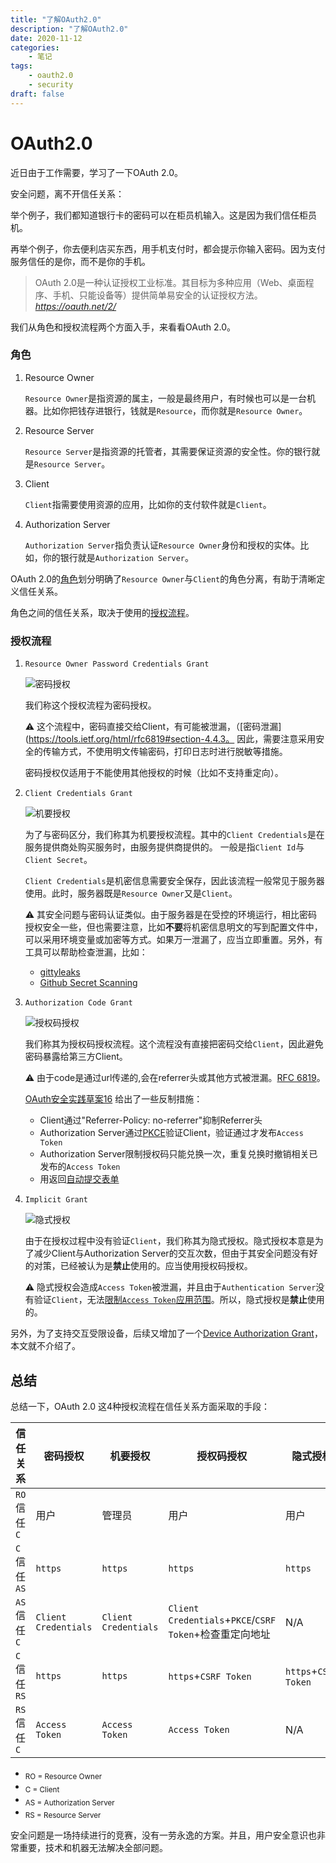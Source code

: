 ```yaml
---
title: "了解OAuth2.0"
description: "了解OAuth2.0"
date: 2020-11-12
categories:
    - 笔记
tags:
    - oauth2.0
    - security
draft: false
---
```


# OAuth2.0

近日由于工作需要，学习了一下OAuth 2.0。

安全问题，离不开信任关系：

举个例子，我们都知道银行卡的密码可以在柜员机输入。这是因为我们信任柜员机。

再举个例子，你去便利店买东西，用手机支付时，都会提示你输入密码。因为支付服务信任的是你，而不是你的手机。

> OAuth 2.0是一种认证授权工业标准。其目标为多种应用（Web、桌面程序、手机、只能设备等）提供简单易安全的认证授权方法。
> <cite>https://oauth.net/2/</cite>

我们从角色和授权流程两个方面入手，来看看OAuth 2.0。

### 角色

1. Resource Owner

    `Resource Owner`是指资源的属主，一般是最终用户，有时候也可以是一台机器。比如你把钱存进银行，钱就是`Resource`，而你就是`Resource Owner`。

2. Resource Server

    `Resource Server`是指资源的托管者，其需要保证资源的安全性。你的银行就是`Resource Server`。

3. Client

    `Client`指需要使用资源的应用，比如你的支付软件就是`Client`。
    
4. Authorization Server

    `Authorization Server`指负责认证`Resource Owner`身份和授权的实体。比如，你的银行就是`Authorization Server`。

OAuth 2.0的[角色](https://tools.ietf.org/html/rfc6749#section-1.1)划分明确了`Resource Owner`与`Client`的角色分离，有助于清晰定义信任关系。

角色之间的信任关系，取决于使用的[授权流程](https://tools.ietf.org/html/rfc6749#section-4)。

### 授权流程

1. `Resource Owner Password Credentials Grant`

    ![密码授权](./password-grant.jpg)

    我们称这个授权流程为密码授权。

    ⚠️ 这个流程中，密码直接交给Client，有可能被泄漏，（[密码泄漏](https://tools.ietf.org/html/rfc6819#section-4.4.3。
    因此，需要注意采用安全的传输方式，不使用明文传输密码，打印日志时进行脱敏等措施。
    
    密码授权仅适用于不能使用其他授权的时候（比如不支持重定向）。

2. `Client Credentials Grant`

    ![机要授权](./client-credentials-grant.jpg)

    为了与密码区分，我们称其为机要授权流程。其中的`Client Credentials`是在服务提供商处购买服务时，由服务提供商提供的。
    一般是指`Client Id`与`Client Secret`。
    
    `Client Credentials`是机密信息需要安全保存，因此该流程一般常见于服务器使用。此时，服务器既是`Resource Owner`又是`Client`。

    ⚠️ 其安全问题与密码认证类似。由于服务器是在受控的环境运行，相比密码授权安全一些，但也需要注意，比如**不要**将机密信息明文的写到配置文件中，可以采用环境变量或加密等方式。如果万一泄漏了，应当立即重置。另外，有工具可以帮助检查泄漏，比如：

    - [gittyleaks](https://github.com/kootenpv/gittyleaks)
    - [Github Secret Scanning](https://help.github.com/en/github/administering-a-repository/about-secret-scanning)

3. `Authorization Code Grant`

    ![授权码授权](./authorization-code-grant.jpg)

    我们称其为授权码授权流程。这个流程没有直接把密码交给`Client`，因此避免密码暴露给第三方Client。
    
    ⚠️ 由于code是通过url传递的,会在referrer头或其他方式被泄漏。[RFC 6819](https://tools.ietf.org/html/rfc6819#section-4.4.1)。

    [OAuth安全实践草案16](https://tools.ietf.org/html/draft-ietf-oauth-security-topics-16#section-4.2.4) 给出了一些反制措施：
    - Client通过"Referrer-Policy: no-referrer"抑制Referrer头
    - Authorization Server通过[PKCE](https://tools.ietf.org/html/rfc7636)验证Client，验证通过才发布`Access Token`
    - Authorization Server限制授权码只能兑换一次，重复兑换时撤销相关已发布的`Access Token`
    - 用返回[自动提交表单](https://openid.net/specs/oauth-v2-form-post-response-mode-1_0.html)

4. `Implicit Grant`

    ![隐式授权](./implicit-grant.jpg)

    由于在授权过程中没有验证`Client`，我们称其为隐式授权。隐式授权本意是为了减少Client与Authorization Server的交互次数，但由于其安全问题没有好的对策，已经被认为是**禁止**使用的。应当使用授权码授权。

    ⚠️ 隐式授权会造成`Access Token`被泄漏，并且由于`Authentication Server`没有验证`Client`，无法[限制`Access Token`应用范围](https://tools.ietf.org/html/draft-ietf-oauth-security-topics-16#section-4.9.1.1.2)。所以，隐式授权是**禁止**使用的。

    
另外，为了支持交互受限设备，后续又增加了一个[Device Authorization Grant](https://tools.ietf.org/html/rfc8628)，本文就不介绍了。

## 总结

总结一下，OAuth 2.0 这4种授权流程在信任关系方面采取的手段：

|信任关系|密码授权|机要授权|授权码授权|隐式授权|
|------|---|---|---|---|
|`RO`信任`C`|  用户    | 管理员   | 用户    |   用户   |
|`C`信任`AS`| `https` | `https` | `https` | `https` |
|`AS`信任`C`| `Client Credentials`|`Client Credentials`|`Client Credentials`+`PKCE`/`CSRF Token`+检查重定向地址| N/A |
|`C`信任`RS`| `https` | `https` | `https`+`CSRF Token` | `https`+`CSRF Token` |
|`RS`信任`C`| `Access Token`|`Access Token`|`Access Token`| N/A |

- <sub>RO = Resource Owner</sub>
- <sub>C = Client</sub>
- <sub>AS = Authorization Server</sub>
- <sub>RS = Resource Server</sub>

安全问题是一场持续进行的竞赛，没有一劳永逸的方案。并且，用户安全意识也非常重要，技术和机器无法解决全部问题。
